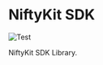 # NiftyKit SDK

![Test](https://github.com/niftykit-inc/niftykit-sdk/actions/workflows/test.yml/badge.svg)

NiftyKit SDK Library.
